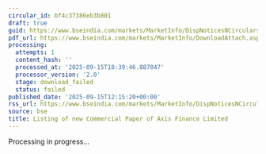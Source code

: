 ```yaml
---
circular_id: bf4c37386eb3b801
draft: true
guid: https://www.bseindia.com/markets/MarketInfo/DispNoticesNCirculars.aspx?Noticeid={41FF1FCE-E0EE-4DDB-86A8-A41D55B5B5C9}&noticeno=20250915-40&dt=09/15/2025&icount=40&totcount=81&flag=0
pdf_url: https://www.bseindia.com/markets/MarketInfo/DownloadAttach.aspx?id=20250915-40&attachedId=
processing:
  attempts: 1
  content_hash: ''
  processed_at: '2025-09-15T18:39:46.887047'
  processor_version: '2.0'
  stage: download_failed
  status: failed
published_date: '2025-09-15T12:15:20+00:00'
rss_url: https://www.bseindia.com/markets/MarketInfo/DispNoticesNCirculars.aspx?Noticeid={41FF1FCE-E0EE-4DDB-86A8-A41D55B5B5C9}&noticeno=20250915-40&dt=09/15/2025&icount=40&totcount=81&flag=0
source: bse
title: Listing of new Commercial Paper of Axis Finance Limited
---
```


Processing in progress...